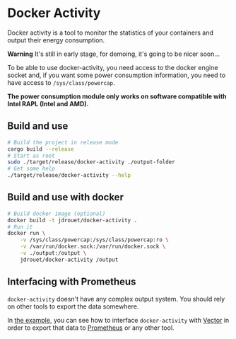 # Docker Activity

Docker activity is a tool to monitor the statistics of your containers and output their energy consumption.

**Warning** It's still in early stage, for demoing, it's going to be nicer soon...

To be able to use docker-activity, you need access to the docker engine socket and, if you want some power
consumption information, you need to have access to `/sys/class/powercap`.

**The power consumption module only works on software compatible with Intel RAPL (Intel and AMD).**

## Build and use

```bash
# Build the project in release mode
cargo build --release
# Start as root
sudo ./target/release/docker-activity ./output-folder
# Get some help
./target/release/docker-activity --help
```

## Build and use with docker

```bash
# Build docker image (optional)
docker build -t jdrouet/docker-activity .
# Run it
docker run \
	-v /sys/class/powercap:/sys/class/powercap:ro \
	-v /var/run/docker.sock:/var/run/docker.sock \
	-v ./output:/output \
	jdrouet/docker-activity /output
```

## Interfacing with Prometheus

`docker-activity` doesn't have any complex output system. You should rely on other tools to export the data somewhere.

In [the example](./example/docker-compose.yml), you can see how to interface `docker-activity` with [Vector](https://vector.dev)
in order to export that data to [Prometheus](https://prometheus.io) or any other tool.

